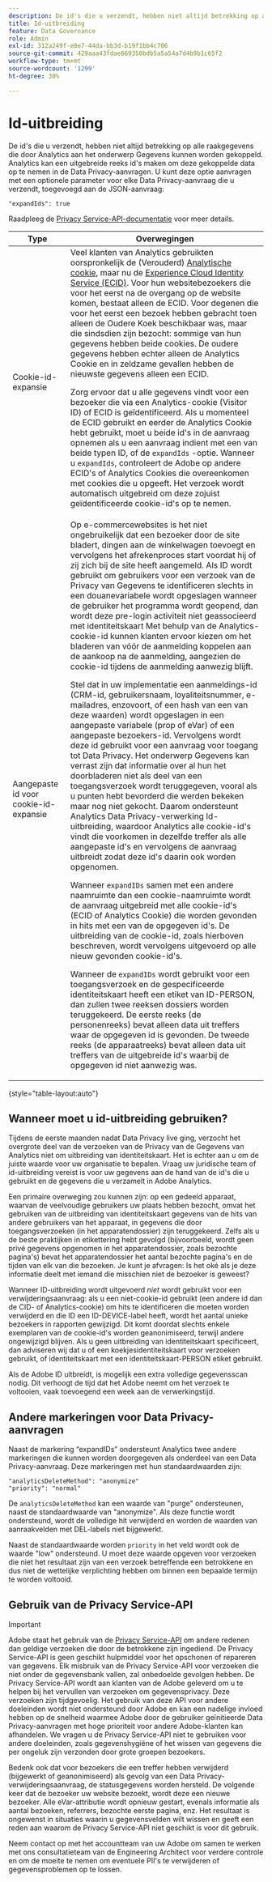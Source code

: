 ```yaml
---
description: De id's die u verzendt, hebben niet altijd betrekking op alle raakgegevens die door Analytics aan het onderwerp Gegevens kunnen worden gekoppeld. Analytics kan een uitgebreide reeks id's maken om deze bijbehorende gegevens op te nemen in de aanvragen voor gegevensprivacy.
title: Id-uitbreiding
feature: Data Governance
role: Admin
exl-id: 312a249f-e0e7-44da-bb3d-b19f1bb4c706
source-git-commit: 429aaa43fdae669350bdb5a5a54a7d4b9b1c65f2
workflow-type: tm+mt
source-wordcount: '1299'
ht-degree: 30%

---
```


# Id-uitbreiding

De id&#39;s die u verzendt, hebben niet altijd betrekking op alle raakgegevens die door Analytics aan het onderwerp Gegevens kunnen worden gekoppeld. Analytics kan een uitgebreide reeks id&#39;s maken om deze gekoppelde data op te nemen in de Data Privacy-aanvragen. U kunt deze optie aanvragen met een optionele parameter voor elke Data Privacy-aanvraag die u verzendt, toegevoegd aan de JSON-aanvraag:

```
"expandIds": true
```

Raadpleeg de [Privacy Service-API-documentatie](https://experienceleague.adobe.com/docs/experience-platform/privacy/api/overview.html) voor meer details.


| Type | Overwegingen |
| --- | --- |
| Cookie-id-expansie | Veel klanten van Analytics gebruikten oorspronkelijk de (Verouderd) [Analytische cookie](https://experienceleague.adobe.com/docs/core-services/interface/administration/ec-cookies/cookies-privacy.html?lang=en), maar nu de [Experience Cloud Identity Service (ECID)](https://experienceleague.adobe.com/docs/id-service/using/home.html?lang=en). Voor hun websitebezoekers die voor het eerst na de overgang op de website komen, bestaat alleen de ECID. Voor degenen die voor het eerst een bezoek hebben gebracht toen alleen de Oudere Koek beschikbaar was, maar die sindsdien zijn bezocht: sommige van hun gegevens hebben beide cookies. De oudere gegevens hebben echter alleen de Analytics Cookie en in zeldzame gevallen hebben de nieuwste gegevens alleen een ECID.<p>Zorg ervoor dat u alle gegevens vindt voor een bezoeker die via een Analytics-cookie (Visitor ID) of ECID is geïdentificeerd. Als u momenteel de ECID gebruikt en eerder de Analytics Cookie hebt gebruikt, moet u beide id&#39;s in de aanvraag opnemen als u een aanvraag indient met een van beide typen ID, of de `expandIds` -optie. Wanneer u `expandIds`, controleert de Adobe op andere ECID&#39;s of Analytics Cookies die overeenkomen met cookies die u opgeeft. Het verzoek wordt automatisch uitgebreid om deze zojuist geïdentificeerde cookie-id&#39;s op te nemen. |
| Aangepaste id voor cookie-id-expansie | Op e-commercewebsites is het niet ongebruikelijk dat een bezoeker door de site bladert, dingen aan de winkelwagen toevoegt en vervolgens het afrekenproces start voordat hij of zij zich bij de site heeft aangemeld. Als ID wordt gebruikt om gebruikers voor een verzoek van de Privacy van Gegevens te identificeren slechts in een douanevariabele wordt opgeslagen wanneer de gebruiker het programma wordt geopend, dan wordt deze pre-login activiteit niet geassocieerd met identiteitskaart Met behulp van de Analytics-cookie-id kunnen klanten ervoor kiezen om het bladeren van vóór de aanmelding koppelen aan de aankoop na de aanmelding, aangezien de cookie-id tijdens de aanmelding aanwezig blijft.<p>Stel dat in uw implementatie een aanmeldings-id (CRM-id, gebruikersnaam, loyaliteitsnummer, e-mailadres, enzovoort, of een hash van een van deze waarden) wordt opgeslagen in een aangepaste variabele (prop of eVar) of een aangepaste bezoekers-id. Vervolgens wordt deze id gebruikt voor een aanvraag voor toegang tot Data Privacy. Het onderwerp Gegevens kan verrast zijn dat informatie over al hun het doorbladeren niet als deel van een toegangsverzoek wordt teruggegeven, vooral als u punten hebt bevorderd die werden bekeken maar nog niet gekocht. Daarom ondersteunt Analytics Data Privacy-verwerking Id-uitbreiding, waardoor Analytics alle cookie-id&#39;s vindt die voorkomen in dezelfde treffer als alle aangepaste id&#39;s en vervolgens de aanvraag uitbreidt zodat deze id&#39;s daarin ook worden opgenomen.<p>Wanneer `expandIDs` samen met een andere naamruimte dan een cookie-naamruimte wordt de aanvraag uitgebreid met alle cookie-id&#39;s (ECID of Analytics Cookie) die worden gevonden in hits met een van de opgegeven id&#39;s. De uitbreiding van de cookie-id, zoals hierboven beschreven, wordt vervolgens uitgevoerd op alle nieuw gevonden cookie-id&#39;s.<p>Wanneer de `expandIDs` wordt gebruikt voor een toegangsverzoek en de gespecificeerde identiteitskaart heeft een etiket van ID-PERSON, dan zullen twee reeksen dossiers worden teruggekeerd. De eerste reeks (de personenreeks) bevat alleen data uit treffers waar de opgegeven id is gevonden. De tweede reeks (de apparaatreeks) bevat alleen data uit treffers van de uitgebreide id&#39;s waarbij de opgegeven id niet aanwezig was. |

{style="table-layout:auto"}

## Wanneer moet u id-uitbreiding gebruiken?

Tijdens de eerste maanden nadat Data Privacy live ging, verzocht het overgrote deel van de verzoeken van de Privacy van de Gegevens van Analytics niet om uitbreiding van identiteitskaart. Het is echter aan u om de juiste waarde voor uw organisatie te bepalen. Vraag uw juridische team of id-uitbreiding vereist is voor uw gegevens aan de hand van de id&#39;s die u gebruikt en de gegevens die u verzamelt in Adobe Analytics.

Een primaire overweging zou kunnen zijn: op een gedeeld apparaat, waarvan de veelvoudige gebruikers uw plaats hebben bezocht, omvat het gebruiken van de uitbreiding van identiteitskaart gegevens van de hits van andere gebruikers van het apparaat, in gegevens die door toegangsverzoeken (in het apparatendossier) zijn teruggekeerd. Zelfs als u de beste praktijken in etikettering hebt gevolgd (bijvoorbeeld, wordt geen privé gegevens opgenomen in het apparatendossier, zoals bezochte pagina&#39;s) bevat het apparatendossier het aantal bezochte pagina&#39;s en de tijden van elk van die bezoeken. Je kunt je afvragen: Is het oké als je deze informatie deelt met iemand die misschien niet de bezoeker is geweest?

Wanneer ID-uitbreiding wordt uitgevoerd *niet* wordt gebruikt voor een verwijderingsaanvraag: als u een niet-cookie-id gebruikt (een andere id dan de CID- of Analytics-cookie) om hits te identificeren die moeten worden verwijderd en die ID een ID-DEVICE-label heeft, wordt het aantal unieke bezoekers in rapporten gewijzigd. Dit komt doordat slechts enkele exemplaren van de cookie-id&#39;s worden geanonimiseerd, terwijl andere ongewijzigd blijven. Als u geen uitbreiding van identiteitskaart specificeert, dan adviseren wij dat u of een koekjesidentiteitskaart voor verzoeken gebruikt, of identiteitskaart met een identiteitskaart-PERSON etiket gebruikt.

Als de Adobe ID uitbreidt, is mogelijk een extra volledige gegevensscan nodig. Dit verhoogt de tijd dat het Adobe neemt om het verzoek te voltooien, vaak toevoegend een week aan de verwerkingstijd.

## Andere markeringen voor Data Privacy-aanvragen

Naast de markering “expandIDs” ondersteunt Analytics twee andere markeringen die kunnen worden doorgegeven als onderdeel van een Data Privacy-aanvraag. Deze markeringen met hun standaardwaarden zijn:

```
"analyticsDeleteMethod": "anonymize"
"priority": "normal"
```

De `analyticsDeleteMethod` kan een waarde van &quot;purge&quot; ondersteunen, naast de standaardwaarde van &quot;anonymize&quot;. Als deze functie wordt ondersteund, wordt de volledige hit verwijderd en worden de waarden van aanraakvelden met DEL-labels niet bijgewerkt.

Naast de standaardwaarde worden `priority` in het veld wordt ook de waarde &quot;low&quot; ondersteund. U moet deze waarde opgeven voor verzoeken die niet het resultaat zijn van een verzoek betreffende een betrokkene en dus niet de wettelijke verplichting hebben om binnen een bepaalde termijn te worden voltooid.

## Gebruik van de Privacy Service-API

>[!IMPORTANT]
>
>Adobe staat het gebruik van de [Privacy Service-API](https://experienceleague.adobe.com/docs/experience-platform/privacy/api/overview.html) om andere redenen dan geldige verzoeken die door de betrokkene zijn ingediend. De Privacy Service-API is geen geschikt hulpmiddel voor het opschonen of repareren van gegevens. Elk misbruik van de Privacy Service-API voor verzoeken die niet onder de gegevensbank vallen, zal onbedoelde gevolgen hebben. De Privacy Service-API wordt aan klanten van de Adobe geleverd om u te helpen bij het vervullen van verzoeken om gegevensprivacy. Deze verzoeken zijn tijdgevoelig. Het gebruik van deze API voor andere doeleinden wordt niet ondersteund door Adobe en kan een nadelige invloed hebben op de snelheid waarmee Adobe door de gebruiker geïnitieerde Data Privacy-aanvragen met hoge prioriteit voor andere Adobe-klanten kan afhandelen. We vragen u de Privacy Service-API niet te gebruiken voor andere doeleinden, zoals gegevenshygiëne of het wissen van gegevens die per ongeluk zijn verzonden door grote groepen bezoekers.

Bedenk ook dat voor bezoekers die een treffer hebben verwijderd (bijgewerkt of geanonimiseerd) als gevolg van een Data Privacy-verwijderingsaanvraag, de statusgegevens worden hersteld. De volgende keer dat de bezoeker uw website bezoekt, wordt deze een nieuwe bezoeker. Alle eVar-attributie wordt opnieuw gestart, evenals informatie als aantal bezoeken, referrers, bezochte eerste pagina, enz. Het resultaat is ongewenst in situaties waarin u gegevensvelden wilt wissen en geeft een reden aan waarom de Privacy Service-API niet geschikt is voor dit gebruik.

Neem contact op met het accountteam van uw Adobe om samen te werken met ons consultatieteam van de Engineering Architect voor verdere controle en om de moeite te nemen om eventuele PII&#39;s te verwijderen of gegevensproblemen op te lossen.
